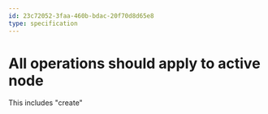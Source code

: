 ```yaml
---
id: 23c72052-3faa-460b-bdac-20f70d8d65e8
type: specification
---
```


# All operations should apply to active node

This includes "create"
